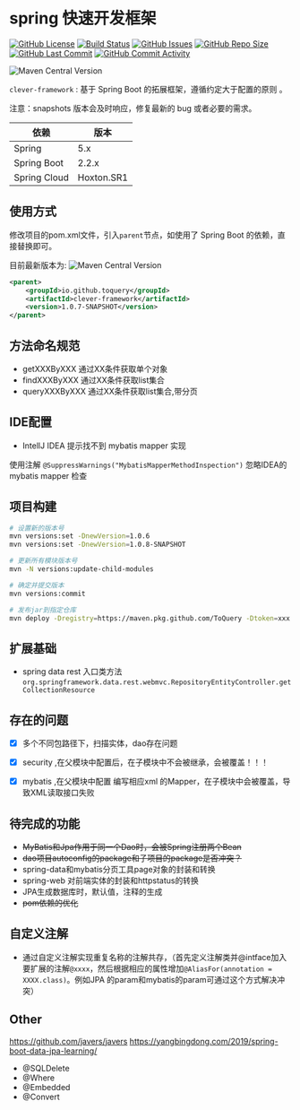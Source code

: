 # spring 快速开发框架

[![GitHub License](https://img.shields.io/github/license/ToQuery/clever-framework.svg)](https://github.com/ToQuery/clever-framework)
[![Build Status](https://travis-ci.org/ToQuery/clever-framework.svg?branch=master)](https://travis-ci.org/ToQuery/clever-framework)
[![GitHub Issues](https://img.shields.io/github/issues/toquery/clever-framework.svg)](https://github.com/ToQuery/clever-framework/issues)
[![GitHub Repo Size](https://img.shields.io/github/repo-size/toquery/clever-framework.svg)](https://github.com/ToQuery/clever-framework)
[![GitHub Last Commit](https://img.shields.io/github/last-commit/ToQuery/clever-framework.svg)](https://github.com/ToQuery/clever-framework)
[![GitHub Commit Activity](https://img.shields.io/github/commit-activity/w/ToQuery/clever-framework.svg)](https://github.com/ToQuery/clever-framework)

![Maven Central Version](https://img.shields.io/maven-central/v/io.github.toquery/clever-framework.svg)


`clever-framework`  : 基于 Spring Boot 的拓展框架，遵循约定大于配置的原则 。

注意：snapshots 版本会及时响应，修复最新的 bug 或者必要的需求。

| 依赖         | 版本       |
| ------------ | ---------- |
| Spring       | 5.x        |
| Spring Boot  | 2.2.x      |
| Spring Cloud | Hoxton.SR1 |

## 使用方式

修改项目的pom.xml文件，引入`parent`节点，如使用了 Spring Boot 的依赖，直接替换即可。

目前最新版本为: ![Maven Central Version](https://img.shields.io/maven-central/v/io.github.toquery/clever-framework.svg)

```xml
<parent>
    <groupId>io.github.toquery</groupId>
    <artifactId>clever-framework</artifactId>
    <version>1.0.7-SNAPSHOT</version>
</parent>
```

## 方法命名规范

- getXXXByXXX 通过XX条件获取单个对象
- findXXXByXXX 通过XX条件获取list集合
- queryXXXByXXX  通过XX条件获取list集合,带分页


## IDE配置

- IntellJ IDEA 提示找不到 mybatis mapper 实现

使用注解 `@SuppressWarnings("MybatisMapperMethodInspection")` 忽略IDEA的 mybatis mapper 检查



## 项目构建


```zsh
# 设置新的版本号
mvn versions:set -DnewVersion=1.0.6
mvn versions:set -DnewVersion=1.0.8-SNAPSHOT

# 更新所有模块版本号
mvn -N versions:update-child-modules

# 确定并提交版本
mvn versions:commit

# 发布jar到指定仓库
mvn deploy -Dregistry=https://maven.pkg.github.com/ToQuery -Dtoken=xxx -X -DskipTests
```


## 扩展基础 

- spring data rest 入口类方法`org.springframework.data.rest.webmvc.RepositoryEntityController.getCollectionResource`


## 存在的问题


- [x] 多个不同包路径下，扫描实体，dao存在问题
- [x] security ,在父模块中配置后，在子模块中不会被继承，会被覆盖！！！
- [x] mybatis ,在父模块中配置 编写相应xml 的Mapper，在子模块中会被覆盖，导致XML读取接口失败


## 待完成的功能

- ~~MyBatis和Jpa作用于同一个Dao时，会被Spring注册两个Bean~~
- ~~dao项目autoconfig的package和子项目的package是否冲突？~~
- spring-data和mybatis分页工具page对象的封装和转换
- spring-web 对前端实体的封装和httpstatus的转换
- JPA生成数据库时，默认值，注释的生成
- ~~pom依赖的优化~~

## 自定义注解

- 通过自定义注解实现重复名称的注解共存，（首先定义注解类并@intface加入要扩展的注解`@xxxx`，然后根据相应的属性增加`@AliasFor(annotation = XXXX.class)`。例如JPA 的param和mybatis的param可通过这个方式解决冲突）

## Other

https://github.com/javers/javers
https://yangbingdong.com/2019/spring-boot-data-jpa-learning/

- @SQLDelete
- @Where
- @Embedded
- @Convert


## 


